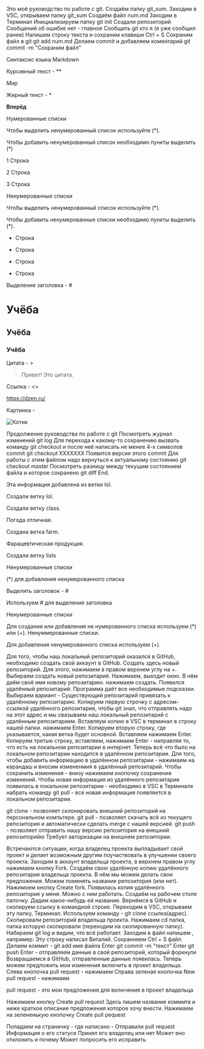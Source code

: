 Это моё руководство по работе с git.
Создаём папку   git_sum.
Заходим в VSC, открываем папку git_sum
Создаём файл num.md
Заходим в Терминал
Инициализируем папку  git init
Создали  репозиторий
Сообщений об ошибке нет - главное
Сообщить git кто я (я уже сообщил ранее)
Напишем строку текста и сохраним 
клавиши  Ctrl + S
Сохраним файл в git   git add num.md
Делаем commit и добавляем коментарий
git commit -m "Cохраним файл"

Синтаксис языка Markdown

Курсивный текст - **

*Мир*

Жирный текст - *

**Вперёд**

Нумерованные списки

Чтобы выделить ненумерованный список используйте (*).

Чтобы добавить ненумерованный список необходимо пункты выделить (*)

1 Строка

2 Строка

3 Строка

Ненумерованные списки

Чтобы выделить ненумерованный список используйте (*).

Чтобы добавить ненумерованные списки необходимо пункты выделить (*).

+ Строка

* Строка

* Строка

* Строка


Выделение заголовка - #

# Учёба 

## Учёба

### Учёба

Цитата - >

> Привет! Это цитата.

Ссылка - <>

<https://dzen.ru/>

Картинка - ![]()

![Котик]()

Продолжение руководства по работе с git
Посмотреть журнал изменений
git log
Для перехода к какому-то сохранению вызвать команду
git checkout 
и после неё написать не менее
4-х символов commit
git checkout ХХХХХХХ
Появится версия этого commit
Для работы с этим файлом надо вернуться к актуальному состоянию
git checkout master
Посмотреть разницу между текущим состоянием файла и которое сохранено
git diff
End.

Эта информация добавлена из ветки lol.

Создали ветку lol.

Создали ветку class.

Погода отличная.

Создана ветка farm.

Фарацевтическая продукция.

Создали ветку lists

 Ненумерованные списки

 (*) для добавления ненумерованного списка

Выделить заголовок - #

Используем # для выделения заголовка

Ненумерованные списки 

Для создания или добавления не нумерованного списка используем (*) или (+).
Ненуммерованные списки.

Для добавления ненумерованного списка используем (+).

Для того, чтобы наш локальный репозиторий оказался в GitHub, необходимо создать свой аккаунт в GitHub.
Создать здесь новый репозиторий. Для этого, нажимаем в правом верхнем углу на +.
Выбираем создать новый репозитарий. Нажимаем, выходит окно. В нём даём своё имя новому репозитарию.
нажимаем создать. Появился удалённый репозитарий.
Программа даёт все необходимые подсказки.
Выбираем вариант - Существующий репозитарий привязать к удалённому репозитарию.
Копируем первую строчку с адресом-ссылкой удалённого репозитария, чтобы git знал, что отправлять надо на
этот адрес и мы свазываем наш локальный репозитарий с удалённым репозитарием.
Вставляум копию в VSC в терминал в строку нашей папки. нажимаем Enter.
Копируем вторую строку, где указывается, какая ветка будет основной.
Вставляем нажимаем Enter.
Копируем третью строку, вставляем, нажимаем Enter - направляя то, что есть на локальном репозитарии в интернет.
Теперь всё что было на локальном репозитарии находится в удалённом репозитарии.
Для того, чтобы добавить информацию в удалённом репозитарии - нажимаем на карандаш и вносим измененмия в 
удалённый репозитарий. Чтобы сохранить изменения - внизу нажимаем кнопочку сохранение изменений.
Чтобы новая информация из удалённого репозитария появилась в локальном репозитарии - необходимо в VSC в Терминале
набрать команду git pull - вся новая информация появляется в локальном репозитарии.

git clone - позволяет склонировать внешний репозиторий на персональном компьтере.
git pull - позволяет скачать всё из текущего репозитория и автоматически сделать merge с нашей версией.
git push - позволяет отправить нашу версию репозитория на внешний репозиторийю Требует авторизации на внешнем репозитории.

Встречаются ситуации, когда владелец проекта выпладывает свой проект и делает возможным другим поучаствовать в улучшении
своего проекта.
Заходим в аккаунт владельца проекта, в верхнем правом углу нажимаем кнопку Fork.
Создаём свою удалённую копию удалённого репозитария владельца проекта.
В нём мы можем делать свои предложения. Можем поменять название репозитория (или нет). Нажимоем кнопку   Create fork.
Появилась копия удалённого репозитория у меня. Можно с ним работать.
Создаём на рабочем столе папочку. Дадим какое-нибудь ей название. Вернёмся в GitHub и скопируем ссылку в командной строке.
Переходим в VSC, открываем эту папку, Терминал. Используем команду - git clone ссылка(адрес). Скопировали репозиторий владельца проекта.
Нажимаем   cd папка, папка которую скопировали (переходим на скопированную папку). Набираем  git log  и видим, что всё работает.
Заходим в файл напишем , например:  Эту строку написал Виталий. Сохранняем Ctrl + S файл. Делаем коммит -
       git add имя файла    Enter
       git commit -m "текст"  Enter
       git push   Enter  - отправляем данные в свой репозиторий, который форкнули
Возвращаемся в GitHub, отправленные данные появилась.
Теперь можем предложить мои изменения включить в проект владельца.
Слева кнопочка   pull request  - нажимаем
Справа зеленая кнопочка   New pull request  - нажимаем

pull request - это мои предложения для включения в проект владельца

Нажимаем кнопку  Create pull request
Здесь пишем название коммита и ниже краткое описание предложения которое хочу внести.
Нажимаем на зелененькую кнопочку  Create pull pequest

Попадаем на страничку - где написано - 
Отправили  pull request
Информация о его статусе
Принял его владелец или нет
Может ено отклонить и почему
Может попросить его исправить















